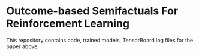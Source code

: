 # Outcome-based Semifactuals For Reinforcement Learning

This repository contains code, trained models, TensorBoard log files for the paper above.
